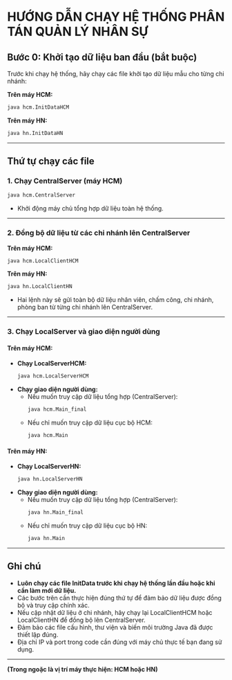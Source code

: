 # HƯỚNG DẪN CHẠY HỆ THỐNG PHÂN TÁN QUẢN LÝ NHÂN SỰ

## **Bước 0: Khởi tạo dữ liệu ban đầu (bắt buộc)**
Trước khi chạy hệ thống, hãy chạy các file khởi tạo dữ liệu mẫu cho từng chi nhánh:

**Trên máy HCM:**
```bash
java hcm.InitDataHCM
```

**Trên máy HN:**
```bash
java hn.InitDataHN
```

---

## **Thứ tự chạy các file**

### **1. Chạy CentralServer (máy HCM)**
```bash
java hcm.CentralServer
```
- Khởi động máy chủ tổng hợp dữ liệu toàn hệ thống.

---

### **2. Đồng bộ dữ liệu từ các chi nhánh lên CentralServer**

**Trên máy HCM:**
```bash
java hcm.LocalClientHCM
```

**Trên máy HN:**
```bash
java hn.LocalClientHN
```
- Hai lệnh này sẽ gửi toàn bộ dữ liệu nhân viên, chấm công, chi nhánh, phòng ban từ từng chi nhánh lên CentralServer.

---

### **3. Chạy LocalServer và giao diện người dùng**

#### **Trên máy HCM:**
- **Chạy LocalServerHCM:**
    ```bash
    java hcm.LocalServerHCM
    ```
- **Chạy giao diện người dùng:**
    - Nếu muốn truy cập dữ liệu tổng hợp (CentralServer):
        ```bash
        java hcm.Main_final
        ```
    - Nếu chỉ muốn truy cập dữ liệu cục bộ HCM:
        ```bash
        java hcm.Main
        ```

#### **Trên máy HN:**
- **Chạy LocalServerHN:**
    ```bash
    java hn.LocalServerHN
    ```
- **Chạy giao diện người dùng:**
    - Nếu muốn truy cập dữ liệu tổng hợp (CentralServer):
        ```bash
        java hn.Main_final
        ```
    - Nếu chỉ muốn truy cập dữ liệu cục bộ HN:
        ```bash
        java hn.Main
        ```

---

## **Ghi chú**
- **Luôn chạy các file InitData trước khi chạy hệ thống lần đầu hoặc khi cần làm mới dữ liệu.**
- Các bước trên cần thực hiện đúng thứ tự để đảm bảo dữ liệu được đồng bộ và truy cập chính xác.
- Nếu cập nhật dữ liệu ở chi nhánh, hãy chạy lại LocalClientHCM hoặc LocalClientHN để đồng bộ lên CentralServer.
- Đảm bảo các file cấu hình, thư viện và biến môi trường Java đã được thiết lập đúng.
- Địa chỉ IP và port trong code cần đúng với máy chủ thực tế bạn đang sử dụng.

---
**(Trong ngoặc là vị trí máy thực hiện: HCM hoặc HN)**